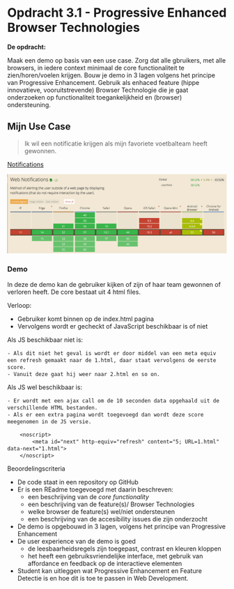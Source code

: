 # Opdracht 3.1 - Progressive Enhanced Browser Technologies

**De opdracht:**

Maak een demo op basis van een use case. Zorg dat alle gbruikers, met alle browsers, in iedere context minimaal de core functionaliteit te zien/horen/voelen krijgen. Bouw je demo in 3 lagen volgens het principe van Progressive Enhancement. Gebruik als enhaced feature (hippe innovatieve, vooruitstrevende) Browser Technologie die je gaat onderzoeken op functionaliteit toegankelijkheid en (browser) ondersteuning.

## Mijn Use Case

> Ik wil een notificatie krijgen als mijn favoriete voetbalteam heeft gewonnen.

[Notifications](https://notifications.spec.whatwg.org/)

![alt text](readme_images/can_i_use.png "Can i use")

### Demo

In deze de demo kan de gebruiker kijken of zijn of haar team gewonnen of verloren heeft. De core bestaat uit 4 html files. 

Verloop:

- Gebruiker komt binnen op de index.html pagina
- Vervolgens wordt er gecheckt of JavaScript beschikbaar is of niet

Als JS beschikbaar niet is:

	- Als dit niet het geval is wordt er door middel van een meta equiv een refresh gemaakt naar de 1.html, daar staat vervolgens de eerste score.
	- Vanuit deze gaat hij weer naar 2.html en so on.

Als JS wel beschikbaar is:

	- Er wordt met een ajax call om de 10 seconden data opgehaald uit de verschillende HTML bestanden. 
	- Als er een extra pagina wordt toegevoegd dan wordt deze score meegenomen in de JS versie. 


```
	<noscript>
		<meta id="next" http-equiv="refresh" content="5; URL=1.html" data-next="1.html">
	</noscript>
```


Beoordelingscriteria

- De code staat in een repository op GitHub
- Er is een REadme toegevoegd met daarin beschreven:
	- een beschrijving van de *core functionality*
	- een beschrijving van de feature(s)/ Browser Technologies
	- welke browser de feature(s) wel/niet ondersteunen
	- een beschrijving van de accesibility issues die zijn onderzocht
- De demo is opgebouwd in 3 lagen, volgens het principe van Progressive Enhancement
- De user experience van de demo is goed
	- de leesbaarheidsregels zijn toegepast, contrast en kleuren kloppen
	- het heeft een gebruiksvriendelijke interface, met gebruik van affordance en feedback op de interactieve elementen
- Student kan uitleggen wat Progressive Enhancement en Feature Detectie is en hoe dit is toe te passen in Web Development.